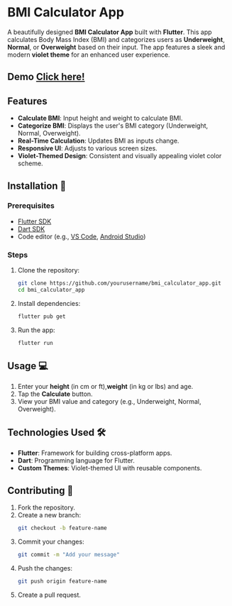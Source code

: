# BMI Calculator App

A beautifully designed **BMI Calculator App** built with **Flutter**. This app calculates Body Mass Index (BMI) and categorizes users as **Underweight**, **Normal**, or **Overweight** based on their input. The app features a sleek and modern **violet theme** for an enhanced user experience.

## Demo [Click here!](https://violetbmipro.netlify.app/)

## Features

- **Calculate BMI**: Input height and weight to calculate BMI.
- **Categorize BMI**: Displays the user's BMI category (Underweight, Normal, Overweight).
- **Real-Time Calculation**: Updates BMI as inputs change.
- **Responsive UI**: Adjusts to various screen sizes.
- **Violet-Themed Design**: Consistent and visually appealing violet color scheme.

## Installation 🚀

### Prerequisites

- [Flutter SDK](https://flutter.dev/docs/get-started/install)
- [Dart SDK](https://dart.dev/get-dart)
- Code editor (e.g., [VS Code](https://code.visualstudio.com/), [Android Studio](https://developer.android.com/studio))

### Steps

1. Clone the repository:
   ```bash
   git clone https://github.com/yourusername/bmi_calculator_app.git
   cd bmi_calculator_app
   ```

2. Install dependencies:
   ```bash
   flutter pub get
   ```

3. Run the app:
   ```bash
   flutter run
   ```
   
## Usage 💻

1. Enter your **height** (in cm or ft),**weight** (in kg or lbs) and age.
2. Tap the **Calculate** button.
3. View your BMI value and category (e.g., Underweight, Normal, Overweight).

## Technologies Used 🛠️

- **Flutter**: Framework for building cross-platform apps.
- **Dart**: Programming language for Flutter.
- **Custom Themes**: Violet-themed UI with reusable components.

## Contributing 🤝

1. Fork the repository.
2. Create a new branch:
   ```bash
   git checkout -b feature-name
   ```
3. Commit your changes:
   ```bash
   git commit -m "Add your message"
   ```
4. Push the changes:
   ```bash
   git push origin feature-name
   ```
5. Create a pull request.



